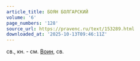 ```yaml
---
article_title: БОЯН БОЛГАРСКИЙ
volume: '6'
page_numbers: '128'
source_url: https://pravenc.ru/text/153289.html
downloaded_at: '2025-10-13T09:46:11Z'
---
```


св., кн. - см. [Воин](https://pravenc.ru/text/Воин.html), св.
